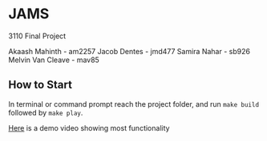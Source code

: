 # JAMS

3110 Final Project
  
Akaash Mahinth - am2257
Jacob Dentes - jmd477
Samira Nahar - sb926
Melvin Van Cleave - mav85

## How to Start

In terminal or command prompt reach the project folder, and run `make build` followed by `make play`.

[Here](OCAMLVid.mov) is a demo video showing most functionality
